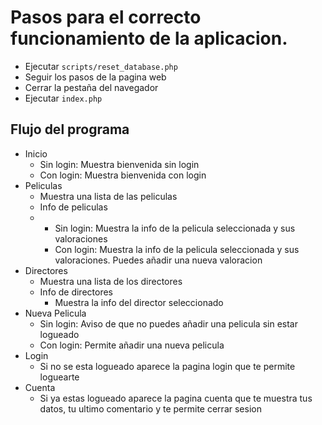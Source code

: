 # Pasos para el correcto funcionamiento de la aplicacion.

- Ejecutar `scripts/reset_database.php`
- Seguir los pasos de la pagina web
- Cerrar la pestaña del navegador
- Ejecutar `index.php`

## Flujo del programa

- Inicio
  - Sin login: Muestra bienvenida sin login
  - Con login: Muestra bienvenida con login
- Peliculas
  - Muestra una lista de las peliculas
  - Info de peliculas
  - - Sin login: Muestra la info de la pelicula seleccionada y sus valoraciones
    - Con login: Muestra la info de la pelicula seleccionada y sus valoraciones. Puedes añadir una nueva valoracion
- Directores
  - Muestra una lista de los directores
  - Info de directores
    - Muestra la info del director seleccionado
- Nueva Pelicula
  - Sin login: Aviso de que no puedes añadir una pelicula sin estar logueado
  - Con login: Permite añadir una nueva pelicula
- Login
  - Si no se esta logueado aparece la pagina login que te permite loguearte
- Cuenta
  - Si ya estas logueado aparece la pagina cuenta que te muestra tus datos, tu ultimo comentario y te permite cerrar sesion

